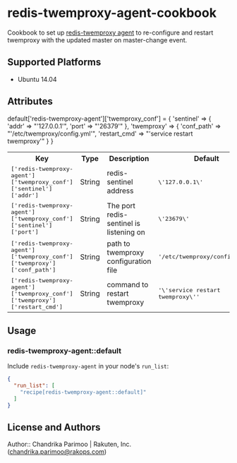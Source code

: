 # redis-twemproxy-agent-cookbook

Cookbook to set up [redis-twemproxy agent](https://github.com/Stono/redis-twemproxy-agent) to re-configure and restart twemproxy with the updated master on master-change event.

## Supported Platforms

* Ubuntu 14.04

## Attributes


default['redis-twemproxy-agent']['twemproxy_conf'] = {
'sentinel' => {
  'addr' => "\'127.0.0.1\'",
  'port' => "\'26379\'"
},
'twemproxy' => {
    'conf_path' => "\'/etc/twemproxy/config.yml\'",
    'restart_cmd' => "\'service restart twemproxy\'"
  } 
}

<table>
  <tr>
    <th>Key</th>
    <th>Type</th>
    <th>Description</th>
    <th>Default</th>
  </tr>
  <tr>
    <td><tt>['redis-twemproxy-agent']['twemproxy_conf']['sentinel']['addr']</tt></td>
    <td>String</td>
    <td>redis-sentinel address</td>
    <td><tt>\'127.0.0.1\'</tt></td>
  </tr>
  <tr>
    <td><tt>['redis-twemproxy-agent']['twemproxy_conf']['sentinel']['port']</tt></td>
    <td>String</td>
    <td>The port redis-sentinel is listening on</td>
    <td><tt>\'23679\'</tt></td>
  </tr>
  <tr>
    <td><tt>['redis-twemproxy-agent']['twemproxy_conf']['twemproxy']['conf_path']</tt></td>
    <td>String</td>
    <td>path to twemproxy configuration file</td>
    <td><tt>'/etc/twemproxy/config.yml\'</tt></td>
  </tr>
  <tr>
    <td><tt>['redis-twemproxy-agent']['twemproxy_conf']['twemproxy']['restart_cmd']</tt></td>
    <td>String</td>
    <td>command to restart twemproxy</td>
    <td><tt>'\'service restart twemproxy\''</tt></td>
  </tr>
</table>

## Usage

### redis-twemproxy-agent::default

Include `redis-twemproxy-agent` in your node's `run_list`:

```json
{
  "run_list": [
    "recipe[redis-twemproxy-agent::default]"
  ]
}
```

## License and Authors

Author:: Chandrika Parimoo | Rakuten, Inc. (<chandrika.parimoo@rakops.com>)
